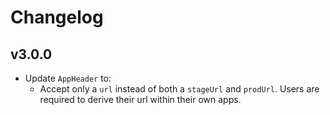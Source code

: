 # Changelog

## v3.0.0
- Update `AppHeader` to:
  - Accept only a `url` instead of both a `stageUrl` and `prodUrl`. Users are required to derive their url within their own apps.
